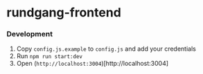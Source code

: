 # rundgang-frontend

### Development

1. Copy `config.js.example` to `config.js` and add your credentials
2. Run `npm run start:dev`
3. Open (`http://localhost:3004`)[http://localhost:3004]

